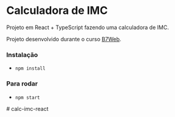 # Calculadora de IMC

Projeto em React + TypeScript fazendo uma calculadora de IMC.

Projeto desenvolvido durante o curso [B7Web](https://b7web.com.br).

### Instalação

- `npm install`

### Para rodar
- `npm start`



#   c a l c - i m c - r e a c t  
 